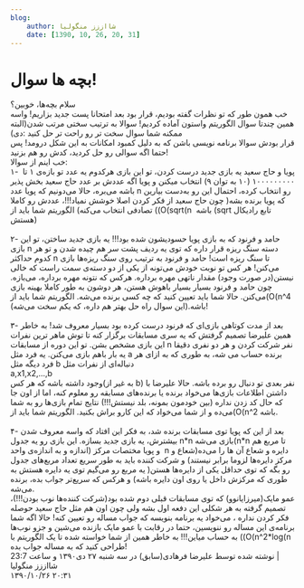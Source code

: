```yaml
---
blog:
    author: شااززز منگولیا
    date: [1390, 10, 26, 20, 31]
---
```

# بچه ها سوال!

<div class="cnt">
<div>سلام بچه‌ها، خوبین؟<br/>خب همون طور که تو نظرات گفته بودیم، قرار بود بعد امتحانا پست جدید بزاریم! واسه همین چندتا سوال الگوریتم واستون آماده کردیم! سوالا به ترتیب سختی مرتب شدن(البته ممکنه شما سوال سخت تر رو راحت تر حل کنید :دی)<br/>قرار بودش سوالا برنامه نویسی باشن که به دلیل کمبود امکانات به این شکل درومد! پس حتما اگه سوالی رو حل کردید، کدش رو هم بزنید!<br/>خب اینم از سوالا:<br/>۱-  پویا و حاج سعید یه بازی جدید درست کردن، تو این بازی هرکدوم یه عدد تو بازه‌ی ۱ تا ۱۰۰۰۰۰۰۰۰۰ (۱۰ به توان ۹) انتخاب میکنن و پویا اگه عددش بر عدد حاج سعید بخش پذیر باشه می‌بره، حالا می‌دونیم که پویا عدد n رو انتخاب کرده، احتمال این رو به‌‌دست بیارین که پویا برنده بشه( چون حاج سعید از فکر کردن اصلا خوشش نمیاد!!!، عددش رو کاملا تصادفی انتخاب می‌کنه) الگوریتم شما باید از ((O(sqrt(n  باشه (sqrt تابع رادیکال هستش)<br/><br/>۲- حامد و فرنود که به بازی پویا حسودیشون شده بود!!! یه بازی جدید ساختن، تو این بازی n دسته سنگ ریزه قرار داره که توی یه ردیف پشت سر هم چیده شدن و تو هر کدوم حداکثر n تا سنگ ریزه است! حامد و فرنود به ترتیب روی سنگ ریزه‌ها بازی می‌کنن! هر کس تو نوبت خودش می‌تونه از یکی از دو دسته‌ی سمت راست که خالی نیستن(در صورت وجود) مقدار ناتهی مهره برداره. هرکس که نتونه مهره برداره، می‌بازه. چون حامد و فرنود بسیار بسیار باهوش هستن، هر دوشون به طور کاملا بهینه بازی می‌کنن. حالا شما باید تعیین کنید که چه کسی برنده می‌شه. الگوریتم شما باید از(O(n^4 باشه.(این سوال راه حل بهتر هم داره، که یکم سخت می‌شه)!<br/><br/>۳- بعد از مدت کوتاهی بازی‌ای که فرنود درست کرده بود بسیار معروف شد! به خاطر همین علیرضا تصمیم گرفتش که یه سری مسابقات برگزار کنه تا توش ماهر ترین نفرات این بازی مشخص بشن. تو این دوره از مسابقات n نفر شرکت کردن و هر دو نفری دقیقا یه بار با‌هم بازی می‌کنن. یه فرد مثل a برنده حساب می شه، به طوری که به ازای هر فرد دیگه مثل b دنباله‌ای از نفرات مثل<br/><div>a,x1,x2,...,b</div>وجود داشته باشه که هر کس(به غیر از b) نفر بعدی تو دنبال رو برده باشه. حالا علیرضا با داشتن اطلاعات بازی‌ها می‌خواد برنده یا برنده‌های مسابقه رو معلوم کنه، اما از اون جا که حال کد زدن نداره (بین خودمون بمونه، بلد نیستش!!!) نتایج تمام بازی‌ها رو به شما می‌ده و از شما می‌خواد که این کارو براش بکنید. الگوریتم شما باید از(O(n^2 باشه.<br/><br/>۴- بعد از این که پویا توی مسابقات برنده شد، به فکر این افتاد که واسه معروف شدن بیشترش، یه بازی جدید بسازه. این بازی رو یه جدول n*n بازی می‌شه(n*n تا مربع هم اندازه و به اندازه‌ی واحد) و پویا مختصات مرکز  n دایره و شعاع آن ها را می‌ده(شعاع‌ و مرکز‌ دایره‌ها لزوما برابر نیستند) و شرکت کننده باید به طور سریع تعداد مربع‌های جدول رو بگه که توی حداقل یکی از دایره‌ها هستن( یه مربع رو می‌گیم توی یه دایره هستش به طوری که مرکزش داخل یا روی اون دایره باشه) و هرکس که سریع‌تر جواب بده، برنده می‌شه.<br/>عمو مایک(میرزایانوو) که توی مسابقات قبلی دوم شده بود(شرکت کننده‌ها نوب بودن!!!)، تصمیم گرفته به هر شکلی این دفعه اول بشه ولی چون اون هم مثل حاج سعید حوصله فکر کردن نداره ، می‌خواد یه برنامه بنویسه که جواب مساله رو تعیین کنه! حالا اگه شما برنامه‌ی این مساله رو ننویسین، حتما در رقابت با عمو مایک بازنده می‌شین و جزو نوب‌ها به حساب میاین!!! به خاطر همین از شما خواسته شده تا یک الگوریتم با ((O(n^2*log(n طراحی کنید که به مساله جواب بده!</div>
<div class="postDesc">نوشته شده توسط علیرضا فرهادی(سابق) در سه شنبه ۲۷ دی۱۳۹۰ و ساعت 23:7 
	 |</div>
</div>

<div class="blog-info">
    <div class="blog-author">شااززز منگولیا</div>
    <div class="blog-date">۱۳۹۰/۱۰/۲۶ ۲۰:۳۱</div>
</div>

